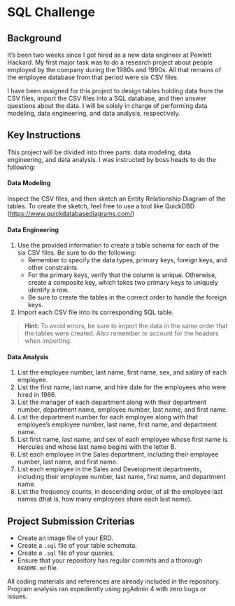 # SQL Challenge 
## Background
It’s been two weeks since I got hired as a new data engineer at Pewlett Hackard. My first major task was to do a research project about people employed by the company during the 1980s and 1990s. All that remains of the employee database from that period were six CSV files.

I have been assigned for this project to design tables holding data from the CSV files, import the CSV files into a SQL database, and then answer questions about the data. I will be solely in charge of performing data modeling, data engineering, and data analysis, respectively.

## Key Instructions
This project will be divided into three parts: data modeling, data engineering, and data analysis. I was instructed by boss heads to do the following:
#### Data Modeling
Inspect the CSV files, and then sketch an Entity Relationship Diagram of the tables. To create the sketch, feel free to use a tool like QuickDBD (https://www.quickdatabasediagrams.com/)
#### Data Engineering
1. Use the provided information to create a table schema for each of the six CSV files. Be sure to do the following:
     * Remember to specify the data types, primary keys, foreign keys, and other constraints.
     * For the primary keys, verify that the column is unique. Otherwise, create a composite key, which takes two primary keys to uniquely identify a row.
     * Be sure to create the tables in the correct order to handle the foreign keys.
2. Import each CSV file into its corresponding SQL table.
> **Hint:** To avoid errors, be sure to import the data in the same order that the tables were created. Also remember to account for the headers when importing.
#### Data Analysis
1. List the employee number, last name, first name, sex, and salary of each employee.
2. List the first name, last name, and hire date for the employees who were hired in 1986.
3. List the manager of each department along with their department number, department name, employee number, last name, and first name.
4. List the department number for each employee along with that employee’s employee number, last name, first name, and department name.
5. List first name, last name, and sex of each employee whose first name is Hercules and whose last name begins with the letter B.
6. List each employee in the Sales department, including their employee number, last name, and first name.
7. List each employee in the Sales and Development departments, including their employee number, last name, first name, and department name.
8. List the frequency counts, in descending order, of all the employee last names (that is, how many employees share each last name).
## Project Submission Criterias
  * Create an image file of your ERD.
  * Create a `.sql` file of your table schemata.
  * Create a `.sql` file of your queries.
  * Ensure that your repository has regular commits and a thorough `README.md` file.

All coding materials and references are already included in the repository. Program analysis ran expediently using pgAdmin 4 with zero bugs or issues. 
